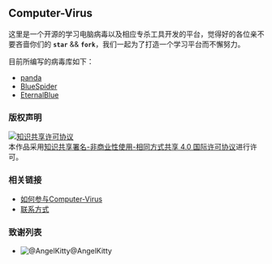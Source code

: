 ## Computer-Virus

这里是一个开源的学习电脑病毒以及相应专杀工具开发的平台，觉得好的各位亲不要吝啬你们的 **`star`** && **`fork`**，我们一起为了打造一个学习平台而不懈努力。

目前所编写的病毒库如下：

- [panda](https://github.com/AngelKitty/Computer-Virus/tree/master/panda)
- [BlueSpider](https://github.com/AngelKitty/Computer-Virus/tree/master/WannaCry/BlueSpider)
- [EternalBlue](https://github.com/AngelKitty/Computer-Virus/tree/master/WannaCry/EternalBlue)

### 版权声明

<a rel="license" href="http://creativecommons.org/licenses/by-nc-sa/4.0/"><img alt="知识共享许可协议" style="border-width:0" src="https://i.creativecommons.org/l/by-nc-sa/4.0/88x31.png" /></a><br />本作品采用<a rel="license" href="http://creativecommons.org/licenses/by-nc-sa/4.0/">知识共享署名-非商业性使用-相同方式共享 4.0 国际许可协议</a>进行许可。

### 相关链接

* [如何参与Computer-Virus](./.github/CONTRIBUTING.md)
* [联系方式](./.github/CONTRIBUTING.md#url)

### 致谢列表

* ![@AngelKitty](https://avatars0.githubusercontent.com/u/30405643?s=40&v=4)@AngelKitty